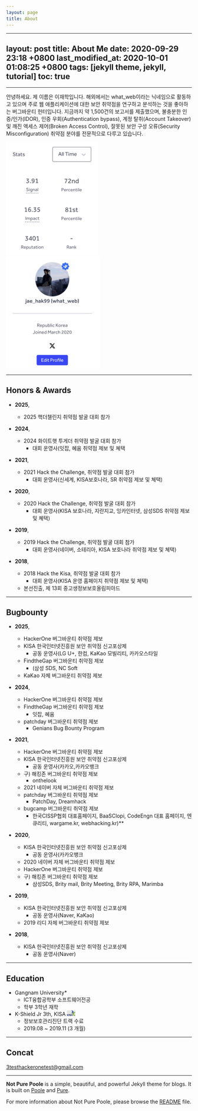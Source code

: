 ```yaml
---
layout: page
title: About
---
```



---
layout: post
title: About Me
date: 2020-09-29 23:18 +0800
last_modified_at: 2020-10-01 01:08:25 +0800
tags: [jekyll theme, jekyll, tutorial]
toc:  true
---

---
안녕하세요. 제 이름은 이재학입니다. 해외에서는 what_web이라는 닉네임으로 활동하고 있으며 주로 웹 애플리케이션에 대한 보안 취약점을 연구하고 분석하는 것을 좋아하는 버그바운티 헌터입니다. 지금까지 약 1,500건의 보고서를 제출했으며, 불충분한 인증/인가(IDOR), 인증 우회(Authentication bypass), 계정 탈취(Account Takeover) 및 깨진 엑세스 제어(Broken Access Control), 잘못된 보안 구성 오류(Security Misconfiguration) 취약점 분야를 전문적으로 다루고 있습니다.

<img src="/test001.png" width="250" hieght="333" alt="">    <img src="/test002.png" width="254" hieght="333" alt="">   <img src="/test00.png" width="550" hieght="533" alt="">


---

<h2> Honors & Awards </h2>


* **2025**, 
    * 2025 핵더챌린지 취약점 발굴 대회 참가
    
* **2024**, 
    * 2024 화이트햇 투게더 취약점 발굴 대회 참가
        * 대회 운영사(잇잡, 혜움 취약점 제보 및 쳬택 

* **2021**, 
    * 2021 Hack the Challenge, 취약점 발굴 대회 참가
        * 대회 운영사(신세계, KISA보호나라, SR 취약점 제보 및 쳬택)
* **2020**, 
    * 2020 Hack the Challenge, 취약점 발굴 대회 참가
        * 대회 운영사(KISA 보호나라, 지란지교, 잉카인터넷, 삼성SDS 취약점 제보 및 쳬택)

* **2019**, 
    * 2019 Hack the Challenge, 취약점 발굴 대회 참가
        * 대회 운영사(네이버, 소테리아, KISA 보호나라 취약점 제보 및 쳬택)
* **2018**,
    * 2018 Hack the Kisa, 취약점 발굴 대회 참가
        * 대회 운영사(KISA 운영 홈페이지 취약점 제보 및 쳬택)
    * 본선진출, 제 13회 중고생정보보호올림피아드

  
---

<h2> Bugbounty </h2>

* **2025**,
     * HackerOne 버그바운티 취약점 제보 
     * KISA 한국인터넷진흥원 보안 취약점 신고포상제
        * 공동 운영사(LG U+, 한컴, KaKao 모빌리티, 카카오스타일 
     * FindtheGap 버그바운티 취약점 제보 
        * (삼성 SDS, NC Soft 
     * KaKao 자체 버그바운티 취약점 제보 
* **2024**,
     * HackerOne 버그바운티 취약점 제보 
     * FindtheGap 버그바운티 취약점 제보 
        * 잇잡, 혜움 
    * patchday 버그바운티 취약점 제보 
        * Genians Bug Bounty Program 
* **2021**,
     * HackerOne 버그바운티 취약점 제보
     * KISA 한국인터넷진흥원 보안 취약점 신고포상제
        * 공동 운영사(카카오,카카오뱅크 
    * 구) 해킹존 버그바운티 취약점 제보 
        * onthelook 
    * 2021 네이버 자체 버그바운티 취약점 제보
    * patchday 버그바운티 취약점 제보 
        * PatchDay, Dreamhack 
    * bugcamp 버그바운티 취약점 제보 
        * 한국CISSP협회 대표홈페이지, BaaSClopi, CodeEngn 대표 홈페이지, 엔큐리티, wargame.kr, webhacking.kr)** 
* **2020**,
    * KISA 한국인터넷진흥원 보안 취약점 신고포상제
        * 공동 운영사(카카오뱅크
    * 2020 네이버 자체 버그바운티 취약점 제보
    * HackerOne 버그바운티 취약점 제보
    * 구) 해킹존 버그바운티 취약점 제보
        * 삼성SDS, Brity mail, Brity Meeting, Brity RPA, Marimba
* **2019**,
    * KISA 한국인터넷진흥원 보안 취약점 신고포상제
        * 공동 운영사(Naver, KaKao)
    * 2019 리디 자체 버그바운티 취약점 제보

* **2018**,
    * KISA 한국인터넷진흥원 보안 취약점 신고포상제
        * 공동 운영사(Naver) 

---

<h2> Education </h2> 

* Gangnam University* <img src="/images.png" width="15" hieght="333" alt="">
    * ICT융합공학부 소프트웨어전공
    * 학부 3학년 재학
* K-Shield Jr 3th, KISA <img src="/wqeqwe.png" width="23" hieght="333" alt="">
    * 정보보호관리진단 트랙 수료
    * 2019.08 ~ 2019.11 (3 개월)

---

<h2> Concat </h2>

3testhackeronetest@gmail.com

-----



**Not Pure Poole** is a simple, beautiful, and powerful Jekyll theme for blogs. It is built on [Poole](https://github.com/poole/poole) and [Pure](https://purecss.io/).

For more information about Not Pure Poole, please browse the [README](https://github.com/vszhub/not-pure-poole) file.
